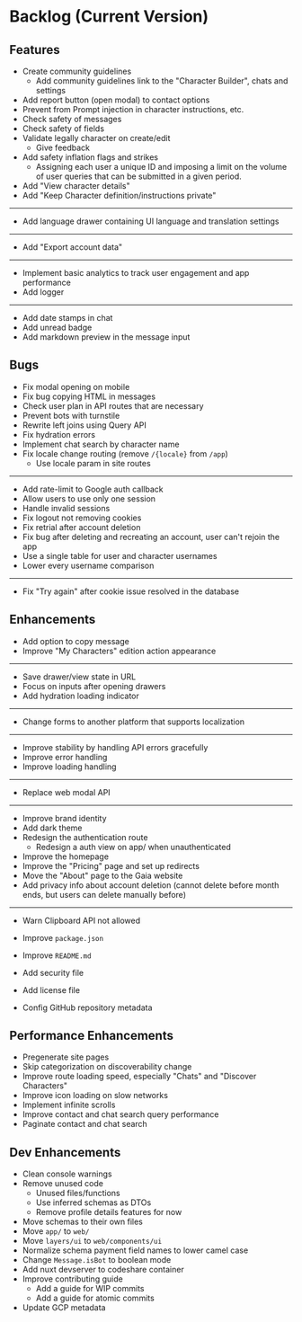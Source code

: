 # Backlog (Current Version)

## Features

- Create community guidelines
  - Add community guidelines link to the "Character Builder", chats and settings
- Add report button (open modal) to contact options
- Prevent from Prompt injection in character instructions, etc.
- Check safety of messages
- Check safety of fields
- Validate legally character on create/edit
  - Give feedback
- Add safety inflation flags and strikes
  - Assigning each user a unique ID and imposing a limit on the volume of user queries that can be submitted in a given period.
- Add "View character details"
- Add "Keep Character definition/instructions private"
- ---
- Add language drawer containing UI language and translation settings
- ---
- Add "Export account data"
- ---
- Implement basic analytics to track user engagement and app performance
- Add logger
- ---
- Add date stamps in chat
- Add unread badge
- Add markdown preview in the message input

## Bugs

- Fix modal opening on mobile
- Fix bug copying HTML in messages
- Check user plan in API routes that are necessary
- Prevent bots with turnstile
- Rewrite left joins using Query API
- Fix hydration errors
- Implement chat search by character name
- Fix locale change routing (remove `/{locale}` from `/app`)
  - Use locale param in site routes
---
- Add rate-limit to Google auth callback
- Allow users to use only one session
- Handle invalid sessions
- Fix logout not removing cookies
- Fix retrial after account deletion
- Fix bug after deleting and recreating an account, user can't rejoin the app
- Use a single table for user and character usernames
- Lower every username comparison
---
- Fix "Try again" after cookie issue resolved in the database

## Enhancements

- Add option to copy message
- Improve "My Characters" edition action appearance
- ---
- Save drawer/view state in URL
- Focus on inputs after opening drawers
- Add hydration loading indicator
- ---
- Change forms to another platform that supports localization
- ---
- Improve stability by handling API errors gracefully
- Improve error handling
- Improve loading handling
- ---
- Replace web modal API
- ---
- Improve brand identity
- Add dark theme
- Redesign the authentication route
  - Redesign a auth view on app/ when unauthenticated
- Improve the homepage
- Improve the "Pricing" page and set up redirects
- Move the "About" page to the Gaia website
- Add privacy info about account deletion (cannot delete before month ends, but users can delete manually before)
- ---
- Warn Clipboard API not allowed

- Improve `package.json`
- Improve `README.md`
- Add security file
- Add license file
- Config GitHub repository metadata

## Performance Enhancements

- Pregenerate site pages
- Skip categorization on discoverability change
- Improve route loading speed, especially "Chats" and "Discover Characters"
- Improve icon loading on slow networks
- Implement infinite scrolls
- Improve contact and chat search query performance
- Paginate contact and chat search

## Dev Enhancements

- Clean console warnings
- Remove unused code
  - Unused files/functions
  - Use inferred schemas as DTOs
  - Remove profile details features for now
- Move schemas to their own files
- Move `app/` to `web/`
- Move `layers/ui` to `web/components/ui`
- Normalize schema payment field names to lower camel case
- Change `Message.isBot` to boolean mode
- Add nuxt devserver to codeshare container
- Improve contributing guide
  - Add a guide for WIP commits
  - Add a guide for atomic commits
- Update GCP metadata
